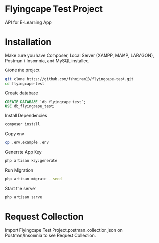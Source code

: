 # Flyingcape Test Project

API for E-Learning App

# Installation

Make sure you have Composer, Local Server (XAMPP, MAMP, LARAGON), Postman / Insomnia, and MySQL installed.

Clone the project 

```bash
git clone https://github.com/fahmiram18/flyingcape-test.git
cd flyingcape-test
```

Create database

```sql
CREATE DATABASE `db_flyingcape_test`;
USE db_flyingcape_test;
```

Install Dependencies

```bash
composer install
```

Copy env

```bash
cp .env.example .env
```

Generate App Key

```bash
php artisan key:generate
```

Run Migration

```bash
php artisan migrate --seed
```

Start the server
```bash
php artisan serve
```

# Request Collection

Import Flyingcape Test Project.postman_collection.json on Postman/Insomnia to see Request Collection.
